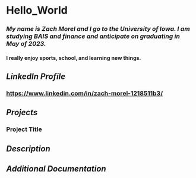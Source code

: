 # Hello_World


### *My name is Zach Morel and I go to the University of Iowa. I am studying BAIS and finance and anticipate on graduating in May of 2023.*
#### I really enjoy sports, school, and learning new things.
## *LinkedIn Profile*
### https://www.linkedin.com/in/zach-morel-1218511b3/
## *Projects*
### Project Title
## *Description*
## *Additional Documentation*
